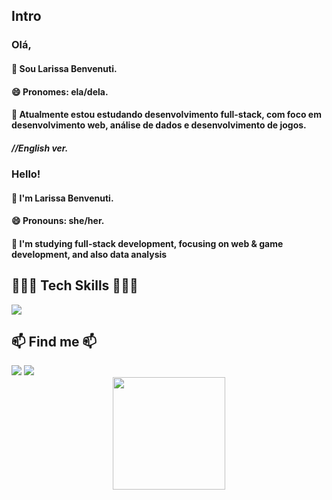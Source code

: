 ## Intro

### Olá,
#### 👋 Sou Larissa Benvenuti.
#### 😄 Pronomes: ela/dela.
#### 🌱 Atualmente estou estudando desenvolvimento full-stack, com foco em desenvolvimento web, análise de dados e desenvolvimento de jogos.

##### //English ver.

### Hello!
#### 👋 I'm Larissa Benvenuti.
#### 😄 Pronouns: she/her.
#### 🌱 I'm studying full-stack development, focusing on web & game development, and also data analysis

## 👩🏻‍💻 Tech Skills 👩🏻‍💻
<div>
  <a href="https://skillicons.dev">
    <img src="https://skillicons.dev/icons?i=js,html,css,react,java,spring,postgres" />
  </a>
</div>

## 📫 Find me 📫
<div>
<a href = "mailto:larissabenvenutia@gmail.com"><img loading="lazy" src="https://img.shields.io/badge/Gmail-D14836?style=for-the-badge&logo=gmail&logoColor=white" target="_blank"></a>
<a href="https://www.linkedin.com/in/larissabenvenuti" target="_blank"><img loading="lazy" src="https://img.shields.io/badge/-LinkedIn-%230077B5?style=for-the-badge&logo=linkedin&logoColor=white" target="_blank"></a>   
</div>


<div align="center">
<a href="https://github.com/larissabenvenuti">
<img loading="lazy" height="180em" src="https://github-readme-stats.vercel.app/api/top-langs/?username=larissabenvenuti&layout=compact&langs_count=7&theme=dracula"/>
</div>
